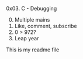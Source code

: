 0x03. C - Debugging

0. Multiple mains
1. Like, comment, subscribe
2. 0 > 972?
3. Leap year

This is my readme file
